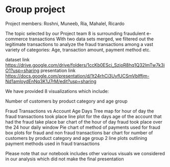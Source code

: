 # Group project

Project members: Roshni, Muneeb, Ria, Mahalel, Ricardo

The topic selected by our Project team 8 is surrounding fraudulent e-commerce transactions
With two data sets merged, we filtered out the legitimate transactions to analyze the fraud transactions among a vast variety of categories: Age, transaction amount, payment method etc.

dataset link https://drive.google.com/drive/folders/1ccKb0ESci_SzjoR8hq1Q32lmTw7k3iO1?usp=sharing
presentation link https://docs.google.com/presentation/d/1t24rhCi3UyfUCSmVbIffjm-Nd1amloydEnNq3K1J7rM/edit?usp=sharing

We have provided 8 visualizations which include:

Number of customers by product category and age group

Fraud Transactions vs Account Age Days
Tree map for hour of day the fraud transactions took place
line plot for the days age of the account that had the fraud take place
bar chart of the hour of day fraud took place over the 24 hour daily window
Pie chart of method of payments used for fraud
box plots for fraud and non fraud transactions
bar chart for number of customers by product category and age group
2 line plots outlining payment methods used in fraud transactions

Please note that our notebook includes other various visuals we considered in our analysis which did not make the final presentation
